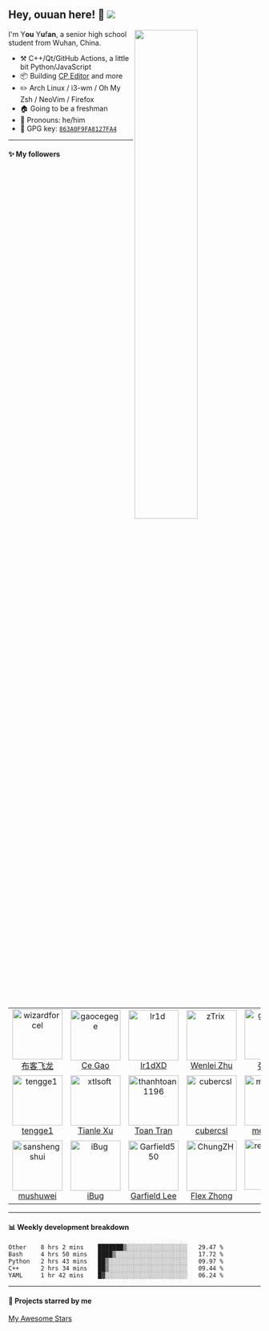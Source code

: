 <!--

Thank you if you like this profile README!

BUT, please DO NOT copy this and create your profile based on it.

You can use it as a reference, and copy a part of it, but DO NOT copy
all of this and create your profile based on it.

It is very common that you forget to change some information and leave
mine in your profile. This has happened too many times.

And, this profile README is auto-updated by GitHub Actions, you can read
[the official documentation](https://docs.github.com/actions) to learn
how to use it.

Only when you know what you are copying should you paste it. So, again,
please DO NOT copy this and create your profile based on it.

What's more, you can find other awesome profile READMEs at
https://github.com/abhisheknaiidu/awesome-github-profile-readme. There
could be a profile README that fits you better than this one.

Wish you a good-looking profile README!

                                   —— ouuan (https://github.com/ouuan)

-->

## Hey, ouuan here! :wave: [![ ](https://cfrating.ihcr.top/?user=ouuan&style=flat-square)](https://codeforces.com/profile/ouuan)

[<img align="right" width="50%" src="https://github-readme-stats.vercel.app/api?username=ouuan&theme=dark&show_icons=true">](https://metrics.lecoq.io/ouuan?template=classic)

I'm Y**ou** Y**u**f**an**, a senior high school student from Wuhan, China.

-   :hammer_and_pick: C++/Qt/GitHub Actions, a little bit Python/JavaScript
-   :package: Building [CP Editor](https://github.com/cpeditor/cpeditor) and more
-   :pencil2: Arch Linux / i3-wm / Oh My Zsh / NeoVim / Firefox
-   :house: Going to be a freshman
-   :man: Pronouns: he/him
-   :key: GPG key: [`863A0F9FA8127FA4`](https://github.com/ouuan.gpg)

---

#### :sparkles: My followers

<!--START_SECTION:top-followers-->
<table>
  <tr>
    <td align="center">
      <a href="https://github.com/wizardforcel">
        <img src="https://avatars2.githubusercontent.com/u/5080126" width="100px;" alt="wizardforcel"/>
      </a>
      <br />
      <a href="https://github.com/wizardforcel">布客飞龙</a>
    </td>
    <td align="center">
      <a href="https://github.com/gaocegege">
        <img src="https://avatars2.githubusercontent.com/u/5100735" width="100px;" alt="gaocegege"/>
      </a>
      <br />
      <a href="https://github.com/gaocegege">Ce Gao</a>
    </td>
    <td align="center">
      <a href="https://github.com/Ir1d">
        <img src="https://avatars2.githubusercontent.com/u/10709657" width="100px;" alt="Ir1d"/>
      </a>
      <br />
      <a href="https://github.com/Ir1d">Ir1dXD</a>
    </td>
    <td align="center">
      <a href="https://github.com/zTrix">
        <img src="https://avatars2.githubusercontent.com/u/471934" width="100px;" alt="zTrix"/>
      </a>
      <br />
      <a href="https://github.com/zTrix">Wenlei Zhu</a>
    </td>
    <td align="center">
      <a href="https://github.com/gdut-yy">
        <img src="https://avatars2.githubusercontent.com/u/33390928" width="100px;" alt="gdut-yy"/>
      </a>
      <br />
      <a href="https://github.com/gdut-yy">张逸扬</a>
    </td>
    <td align="center">
      <a href="https://github.com/hua1995116">
        <img src="https://avatars2.githubusercontent.com/u/12070073" width="100px;" alt="hua1995116"/>
      </a>
      <br />
      <a href="https://github.com/hua1995116">蓝色的秋风</a>
    </td>
    <td align="center">
      <a href="https://github.com/Fantasy9527">
        <img src="https://avatars2.githubusercontent.com/u/9129438" width="100px;" alt="Fantasy9527"/>
      </a>
      <br />
      <a href="https://github.com/Fantasy9527">{F.A.N}</a>
    </td>
  </tr>
  <tr>
    <td align="center">
      <a href="https://github.com/tengge1">
        <img src="https://avatars2.githubusercontent.com/u/10705556" width="100px;" alt="tengge1"/>
      </a>
      <br />
      <a href="https://github.com/tengge1">tengge1</a>
    </td>
    <td align="center">
      <a href="https://github.com/xtlsoft">
        <img src="https://avatars2.githubusercontent.com/u/16159830" width="100px;" alt="xtlsoft"/>
      </a>
      <br />
      <a href="https://github.com/xtlsoft">Tianle Xu</a>
    </td>
    <td align="center">
      <a href="https://github.com/thanhtoan1196">
        <img src="https://avatars2.githubusercontent.com/u/16433547" width="100px;" alt="thanhtoan1196"/>
      </a>
      <br />
      <a href="https://github.com/thanhtoan1196">Toan Tran</a>
    </td>
    <td align="center">
      <a href="https://github.com/cubercsl">
        <img src="https://avatars2.githubusercontent.com/u/22931465" width="100px;" alt="cubercsl"/>
      </a>
      <br />
      <a href="https://github.com/cubercsl">cubercsl</a>
    </td>
    <td align="center">
      <a href="https://github.com/memset0">
        <img src="https://avatars2.githubusercontent.com/u/34177126" width="100px;" alt="memset0"/>
      </a>
      <br />
      <a href="https://github.com/memset0">memset0</a>
    </td>
    <td align="center">
      <a href="https://github.com/guofei9987">
        <img src="https://avatars2.githubusercontent.com/u/19920283" width="100px;" alt="guofei9987"/>
      </a>
      <br />
      <a href="https://github.com/guofei9987">郭飞</a>
    </td>
    <td align="center">
      <a href="https://github.com/WBGlIl">
        <img src="https://avatars2.githubusercontent.com/u/29301859" width="100px;" alt="WBGlIl"/>
      </a>
      <br />
      <a href="https://github.com/WBGlIl">WBGlIl</a>
    </td>
  </tr>
  <tr>
    <td align="center">
      <a href="https://github.com/sanshengshui">
        <img src="https://avatars2.githubusercontent.com/u/23117382" width="100px;" alt="sanshengshui"/>
      </a>
      <br />
      <a href="https://github.com/sanshengshui">mushuwei</a>
    </td>
    <td align="center">
      <a href="https://github.com/iBug">
        <img src="https://avatars2.githubusercontent.com/u/7273074" width="100px;" alt="iBug"/>
      </a>
      <br />
      <a href="https://github.com/iBug">iBug</a>
    </td>
    <td align="center">
      <a href="https://github.com/Garfield550">
        <img src="https://avatars2.githubusercontent.com/u/3471836" width="100px;" alt="Garfield550"/>
      </a>
      <br />
      <a href="https://github.com/Garfield550">Garfield Lee</a>
    </td>
    <td align="center">
      <a href="https://github.com/ChungZH">
        <img src="https://avatars2.githubusercontent.com/u/42088872" width="100px;" alt="ChungZH"/>
      </a>
      <br />
      <a href="https://github.com/ChungZH">Flex Zhong</a>
    </td>
    <td align="center">
      <a href="https://github.com/rememberber">
        <img src="https://avatars2.githubusercontent.com/u/4653893" width="100px;" alt="rememberber"/>
      </a>
      <br />
      <a href="https://github.com/rememberber">周波</a>
    </td>
    <td align="center">
      <a href="https://github.com/Enter-tainer">
        <img src="https://avatars2.githubusercontent.com/u/25521218" width="100px;" alt="Enter-tainer"/>
      </a>
      <br />
      <a href="https://github.com/Enter-tainer">mgt</a>
    </td>
    <td align="center">
      <a href="https://github.com/shincurry">
        <img src="https://avatars2.githubusercontent.com/u/4946624" width="100px;" alt="shincurry"/>
      </a>
      <br />
      <a href="https://github.com/shincurry">ココロ</a>
    </td>
  </tr>
</table>
<!--END_SECTION:top-followers-->

---

#### :bar_chart: Weekly development breakdown

<!--START_SECTION:waka-->
```text
Other    8 hrs 2 mins    ███████▒░░░░░░░░░░░░░░░░░   29.47 % 
Bash     4 hrs 50 mins   ████▒░░░░░░░░░░░░░░░░░░░░   17.72 % 
Python   2 hrs 43 mins   ██▒░░░░░░░░░░░░░░░░░░░░░░   09.97 % 
C++      2 hrs 34 mins   ██▒░░░░░░░░░░░░░░░░░░░░░░   09.44 % 
YAML     1 hr 42 mins    █▓░░░░░░░░░░░░░░░░░░░░░░░   06.24 % 
```
<!--END_SECTION:waka-->

---

#### :star2: Projects starred by me

[My Awesome Stars](AWESOME-STARS.md)
